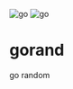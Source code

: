 ![go](https://github.com/mesbahtanvir/gorand/actions/workflows/go.yml/badge.svg)
![go](https://github.com/mesbahtanvir/gorand/actions/workflows/golangci-lint.yml/badge.svg)

# gorand
go random 

